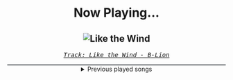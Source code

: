 <div align="center"> 
<h1>Now Playing...</h1>

![Like the Wind](https://i.scdn.co/image/ab67616d00001e02f31d5a33643a5f96344e7fe5)
--
_<samp><a href="https://open.spotify.com/track/5lkKYRA25CkVVD2ETknyzt">Track: Like the Wind - B-Lion</a></samp>_

<div style="border: 1px #4B5054 solid"></div>
<details>
  <summary>
    Previous played songs
  </summary>
  <table>
    <thead>
      <tr>
        <th>
          Artist
        </th>
        <th>
          Song
        </th>
        <th>
          Link
        </th>
      </tr>
    </thead>
    <tbody>
      <tr><td>B-Lion</td><td>Like the Wind</td><td><a href="https://open.spotify.com/track/5lkKYRA25CkVVD2ETknyzt">https://open.spotify.com/track/5lkKYRA25CkVVD2ETknyzt</a></td></tr><tr><td>Bury Tomorrow</td><td>Found No Throne</td><td><a href="https://open.spotify.com/track/0i95VdRIMfFAVSoLqd5Cx7">https://open.spotify.com/track/0i95VdRIMfFAVSoLqd5Cx7</a></td></tr><tr><td>SLAVES</td><td>True Colors</td><td><a href="https://open.spotify.com/track/0KsAoydnR06mSbOn8d3geR">https://open.spotify.com/track/0KsAoydnR06mSbOn8d3geR</a></td></tr><tr><td>Galleons</td><td>Casadastra</td><td><a href="https://open.spotify.com/track/0hCDlmjLNv44okwv2CnNLr">https://open.spotify.com/track/0hCDlmjLNv44okwv2CnNLr</a></td></tr><tr><td>REGEN</td><td>SCHWIMM</td><td><a href="https://open.spotify.com/track/51TUeSMAYms2jGzBeeYzSN">https://open.spotify.com/track/51TUeSMAYms2jGzBeeYzSN</a></td></tr><tr><td>REGEN</td><td>Geltungsdrang</td><td><a href="https://open.spotify.com/track/505SCF1M9caDL0orc8TziE">https://open.spotify.com/track/505SCF1M9caDL0orc8TziE</a></td></tr><tr><td>Morgana</td><td>Schwarm</td><td><a href="https://open.spotify.com/track/3KiANrzozsktALYFjS3SnN">https://open.spotify.com/track/3KiANrzozsktALYFjS3SnN</a></td></tr><tr><td>Dayseeker</td><td>Pale Moonlight</td><td><a href="https://open.spotify.com/track/1IQA1li1Io3D5WY6RNekD6">https://open.spotify.com/track/1IQA1li1Io3D5WY6RNekD6</a></td></tr><tr><td>Attack Attack!</td><td>Dance!</td><td><a href="https://open.spotify.com/track/70GR0y0UQoWDOzApauQqpN">https://open.spotify.com/track/70GR0y0UQoWDOzApauQqpN</a></td></tr><tr><td>ENNA-F</td><td>Himmel</td><td><a href="https://open.spotify.com/track/4ZZs0O5H2o8Dv8H1QLJKKM">https://open.spotify.com/track/4ZZs0O5H2o8Dv8H1QLJKKM</a></td></tr><tr><td>Attack Attack!</td><td>Dance!</td><td><a href="https://open.spotify.com/track/70GR0y0UQoWDOzApauQqpN">https://open.spotify.com/track/70GR0y0UQoWDOzApauQqpN</a></td></tr><tr><td>REGEN</td><td>Angst</td><td><a href="https://open.spotify.com/track/2yNJAl2dh2jYRMsl5JfsRr">https://open.spotify.com/track/2yNJAl2dh2jYRMsl5JfsRr</a></td></tr><tr><td>I See Stars</td><td>Anomaly</td><td><a href="https://open.spotify.com/track/1nLWr0rKTLTZNEcgU5WEdD">https://open.spotify.com/track/1nLWr0rKTLTZNEcgU5WEdD</a></td></tr><tr><td>Morgana</td><td>Agressionsblues</td><td><a href="https://open.spotify.com/track/5Ay5LJV3v3ATLYp30GaYJQ">https://open.spotify.com/track/5Ay5LJV3v3ATLYp30GaYJQ</a></td></tr><tr><td>Tetrarch</td><td>Anything Like Myself</td><td><a href="https://open.spotify.com/track/7A8VQqrpJVld15zzPjV2vU">https://open.spotify.com/track/7A8VQqrpJVld15zzPjV2vU</a></td></tr><tr><td>Tetrarch</td><td>Erase</td><td><a href="https://open.spotify.com/track/6OPr8DdmdI1DMINnqD9Dut">https://open.spotify.com/track/6OPr8DdmdI1DMINnqD9Dut</a></td></tr><tr><td>Attack Attack!</td><td>Chainless</td><td><a href="https://open.spotify.com/track/2ZWSDiELLHaimTRzUfdN12">https://open.spotify.com/track/2ZWSDiELLHaimTRzUfdN12</a></td></tr><tr><td>Nik Nocturnal</td><td>Your Curse Remains</td><td><a href="https://open.spotify.com/track/0tliBI1aXBryS3VCJvPabK">https://open.spotify.com/track/0tliBI1aXBryS3VCJvPabK</a></td></tr><tr><td>Attack Attack!</td><td>Chainless</td><td><a href="https://open.spotify.com/track/2ZWSDiELLHaimTRzUfdN12">https://open.spotify.com/track/2ZWSDiELLHaimTRzUfdN12</a></td></tr><tr><td>REGEN</td><td>Geltungsdrang</td><td><a href="https://open.spotify.com/track/505SCF1M9caDL0orc8TziE">https://open.spotify.com/track/505SCF1M9caDL0orc8TziE</a></td></tr>
    </tbody>
  </table>
</details>

</div>
